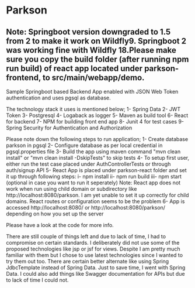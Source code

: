 # Parkson
## Note: Springboot version downgraded to 1.5 from 2 to make it work on Wildfly9. Springboot 2 was working fine with Wildfly 18.Please make sure you copy the build folder (after running npm run build) of react app located under parkson-frontend, to src/main/webapp/demo.

Sample Springboot based Backend App enabled with JSON Web Token authentication and uses pgsql as database.

The technology stack it uses is mentioned below;
1- Spring Data
2- JWT Token
3- Postgresql
4- Logaback as logger
5- Maven as build tool
6- React for backend
7- NPM for building front end app
8- Junit 4 for test cases
9- Spring Security for Authentication and Authorization

Please note down the following steps to run application;
1- Create database parkson in pgsql
2- Configure database as per local credential in pgsql.properties file
3- Build the app using maven command "mvn clean install" or "mvn clean install -DskipTests" to skip tests
4- To setup first user, either run the test case placed under AuthControllerTests or through auth/signup API
5- React App is placed under parkson-react folder and set it up through following steps:
	i- npm install
	ii- npm run build
	iii- npm start (optional in case you want to run it seperately)
	Note: React app does not work when run using child domain or subdirectory like http://localhost:8080/parkson. I am yet unable to set it up correctly for child domains. React routes or configuration seems to be the problem
6- App is accessed http://localhost:8080/ or http://localhost:8080/parkson/ depending on how you set up the server

Please have a look at the code for more info.

There are still couple of things left and due to lack of time, I had to compromise on certain standards. I deliberately did not use some of the proposed technologies like jsp or jsf for views. Despite I am pretty much familiar with them but I chose to use latest technologies since I wanted to try them out too. 
There are certain better alternate like using Spring JdbcTemplate instead of Spring Data. Just to save time, I went with Spring Data. I could also add things like Swagger documentation for APIs but due to lack of time I could not.







